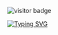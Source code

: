 ![visitor badge](https://visitor-badge.laobi.icu/badge?page_id=jwenjian.visitor-badge&format=true)

<a href="https://git.io/typing-svg"><img src="https://readme-typing-svg.herokuapp.com?font=Monaco&weight=500&size=50&pause=1000&color=009AFD&background=8500FF00&center=true&vCenter=true&width=1000&height=100&lines=Hey!+My+name+is+Eduardo;I'm+from+Brazil;I'm+a+civil+engineer;Welcom+to+my+page!" alt="Typing SVG" /></a>
